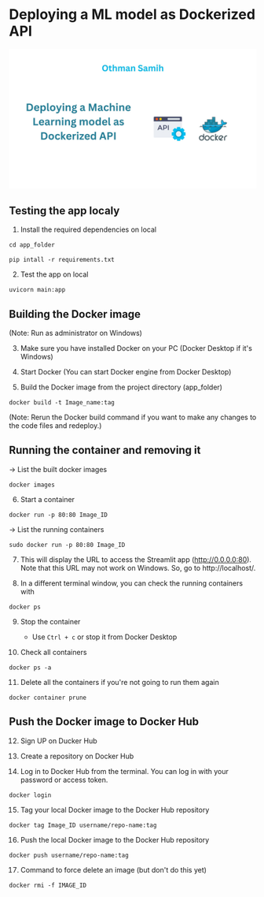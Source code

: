 # Deploying a ML model as Dockerized API
![The project](https://github.com/othmansamih/Deploying-a-ML-model-as-Dockerized-API/blob/main/Images/Othman%20Samih.jpg?raw=true)

## Testing the app localy
1. Install the required dependencies on local
```comandline
cd app_folder
```
```comandline
pip intall -r requirements.txt
```

2. Test the app on local
``` commandline
uvicorn main:app
```


 ## Building the Docker image
 (Note: Run as administrator on Windows)
 
 3. Make sure you have installed Docker on your PC (Docker Desktop if it's Windows)

 4. Start Docker (You can start Docker engine from Docker Desktop)

 5. Build the Docker image from the project directory (app_folder)
``` commandline
docker build -t Image_name:tag
```
(Note: Rerun the Docker build command if you want to make any changes to the code files and redeploy.)



## Running the container and removing it
-> List the built docker images
``` commandline
docker images
```

6. Start a container
``` commandline
docker run -p 80:80 Image_ID
```
-> List the running containers
``` commandline
sudo docker run -p 80:80 Image_ID
```

7. This will display the URL to access the Streamlit app (http://0.0.0.0:80). Note that this URL may not work on Windows. So, go to http://localhost/.

8. In a different terminal window, you can check the running containers with
``` commandline
docker ps
```

9. Stop the container
   * Use `Ctrl + c` or stop it from Docker Desktop

10. Check all containers
``` commandline
docker ps -a
```

11. Delete all the containers if you're not going to run them again
``` commandline
docker container prune
```

## Push the Docker image to Docker Hub
12. Sign UP on Ducker Hub

13. Create a repository on Docker Hub

14. Log in to Docker Hub from the terminal. You can log in with your password or access token.
``` commandline
docker login
```

15. Tag your local Docker image to the Docker Hub repository
``` commandline
docker tag Image_ID username/repo-name:tag
```

16. Push the local Docker image to the Docker Hub repository
``` commandline
docker push username/repo-name:tag
```

17. Command to force delete an image (but don't do this yet)
``` commandline
docker rmi -f IMAGE_ID
```


